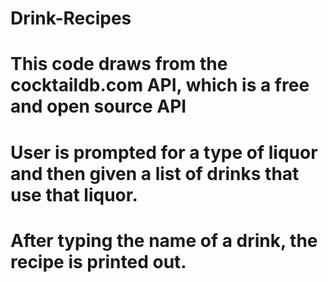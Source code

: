 # Drink-Recipes
# This code draws from the cocktaildb.com API, which is a free and open source API
# User is prompted for a type of liquor and then given a list of drinks that use that liquor.
# After typing the name of a drink, the recipe is printed out.
